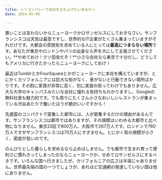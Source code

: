 ```yaml
---
title: シリコンバレーで会社を立ち上げたいあなたへ
date: 2014-05-09

---
```


悪いことは言わないからニューヨークかロサンゼルスにしておきなさい。サンフランシスコは天気は最高ですし、世界的なIT企業がたくさん集まっていますがそれだけです。大都会の雰囲気を求めている人にとっては**最高につまらない場所**です。あなたが東京やロンドンやパリの出身なら声を大にして主張させてください。**やめておけ！クソ田舎だぞ！**小さな会社なら東京で十分だし、どうしてもアメリカに行きたかったらニューヨークにしておけ！

最近はTumblrとかFourSquareとかがニューヨークに本社を構えていますが、とにかくカリフォルニアには巨大な街がなく、車がないと行動できない場所ばかりです。その割に家賃が非常に高く、別に美食の街ってわけでもありません。広大な大学のキャンパスみたいな会社に憧れる気持ちもわかりますし、Googleの無料社食も魅力的です。でも周りにたくさん小さなおいしいレストランが集まっている渋谷あたりで働いたほうが絶対いいですから！

先進国のコンパクトで密集した都市には、人が密集するだけの理由があるんです。サンフランシスコは都市ではありますが、その規模はいわゆる大都市と比べ物になりません。東京23区で800万人、大阪市で267万人です。ロンドンで760万人ですがサンフランシスコは70万人にすぎません。とにかく街の規模が小さく、密度が低いのです。

のんびりとした暮らしを求めるなら止めはしません。でも都市で生まれ育って便利さに慣れきってしまったのならニューヨークか、せめてロサンゼルスにするべきです。いろんな国へ行きましたが、カリフォルニアの広さは半端じゃありません。世界最先端の国の一つでしょうが、あれほど交通網の発達していない国は他にありません。
